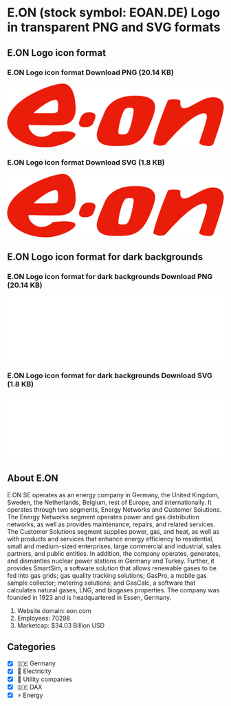 # E.ON (stock symbol: EOAN.DE) Logo in transparent PNG and SVG formats

## E.ON Logo icon format

### E.ON Logo icon format Download PNG (20.14 KB)

![E.ON Logo icon format Download PNG (20.14 KB)](/img/orig/EOAN.DE-35e28915.png)

### E.ON Logo icon format Download SVG (1.8 KB)

![E.ON Logo icon format Download SVG (1.8 KB)](/img/orig/EOAN.DE-0189d605.svg)

## E.ON Logo icon format for dark backgrounds

### E.ON Logo icon format for dark backgrounds Download PNG (20.14 KB)

![E.ON Logo icon format for dark backgrounds Download PNG (20.14 KB)](/img/orig/EOAN.DE.D-2de892b2.png)

### E.ON Logo icon format for dark backgrounds Download SVG (1.8 KB)

![E.ON Logo icon format for dark backgrounds Download SVG (1.8 KB)](/img/orig/EOAN.DE.D-075836b4.svg)

## About E.ON

E.ON SE operates as an energy company in Germany, the United Kingdom, Sweden, the Netherlands, Belgium, rest of Europe, and internationally. It operates through two segments, Energy Networks and Customer Solutions. The Energy Networks segment operates power and gas distribution networks, as well as provides maintenance, repairs, and related services. The Customer Solutions segment supplies power, gas, and heat, as well as with products and services that enhance energy efficiency to residential, small and medium-sized enterprises, large commercial and industrial, sales partners, and public entities. In addition, the company operates, generates, and dismantles nuclear power stations in Germany and Turkey. Further, it provides SmartSim, a software solution that allows renewable gases to be fed into gas grids; gas quality tracking solutions; GasPro, a mobile gas sample collector; metering solutions; and GasCalc, a software that calculates natural gases, LNG, and biogases properties. The company was founded in 1923 and is headquartered in Essen, Germany.

1. Website domain: eon.com
2. Employees: 70298
3. Marketcap: $34.03 Billion USD


## Categories
- [x] 🇩🇪 Germany
- [x] 🔋 Electricity
- [x] 🚰 Utility companies
- [x] 🇩🇪 DAX
- [x] ⚡ Energy
